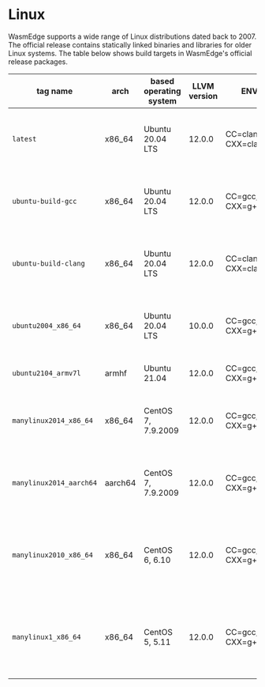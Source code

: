 # Linux

WasmEdge supports a wide range of Linux distributions dated back to 2007. The official release contains statically linked binaries and libraries for older Linux systems.
The table below shows build targets in WasmEdge's official release packages.

| tag name                | arch    | based operating system | LLVM version | ENVs                  | compatibility            | comments                                                                            |
| ---                     | ---     | ---                    | ---          | ---                   | ---                      | ---                                                                                 |
| `latest`                | x86\_64 | Ubuntu 20.04 LTS       | 12.0.0       | CC=clang, CXX=clang++ | Ubuntu 20.04+            | This is for CI, will always use the latest Ubuntu release                           |
| `ubuntu-build-gcc`      | x86\_64 | Ubuntu 20.04 LTS       | 12.0.0       | CC=gcc, CXX=g++       | Ubuntu 20.04+            | This is for CI, will always use the latest Ubuntu release                           |
| `ubuntu-build-clang`    | x86\_64 | Ubuntu 20.04 LTS       | 12.0.0       | CC=clang, CXX=clang++ | Ubuntu 20.04+            | This is for CI, will always use the latest Ubuntu release                           |
| `ubuntu2004_x86_64`     | x86\_64 | Ubuntu 20.04 LTS       | 10.0.0       | CC=gcc, CXX=g++       | Ubuntu 20.04+            | This is for developers who familiar with Ubuntu 20.04 LTS release                   |
| `ubuntu2104_armv7l`     | armhf   | Ubuntu 21.04           | 12.0.0       | CC=gcc, CXX=g++       | Ubuntu 21.04+            | This is for armhf release                                                           |
| `manylinux2014_x86_64`  | x86\_64 | CentOS 7, 7.9.2009     | 12.0.0       | CC=gcc, CXX=g++       | Ubuntu 16.04+, CentOS 7+ | This is for developers who familiar with CentOS on x86\_64 architecture             |
| `manylinux2014_aarch64` | aarch64 | CentOS 7, 7.9.2009     | 12.0.0       | CC=gcc, CXX=g++       | Ubuntu 16.04+, CentOS 7+ | This is for developers who familiar with CentOS on aarch64 architecture             |
| `manylinux2010_x86_64`  | x86\_64 | CentOS 6, 6.10         | 12.0.0       | CC=gcc, CXX=g++       | Ubuntu 14.04+, CentOS 6+ | This is for developers who familiar with legacy system on x86\_64 architecture, EOL |
| `manylinux1_x86_64`     | x86\_64 | CentOS 5, 5.11         | 12.0.0       | CC=gcc, CXX=g++       | Ubuntu 14.04+, CentOS 5+ | This is for developers who familiar with legacy system on x86\_64 architecture, EOL |
